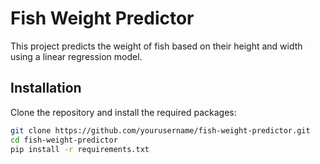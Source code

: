 # Fish Weight Predictor

This project predicts the weight of fish based on their height and width using a linear regression model.

## Installation

Clone the repository and install the required packages:

```sh
git clone https://github.com/yourusername/fish-weight-predictor.git
cd fish-weight-predictor
pip install -r requirements.txt
